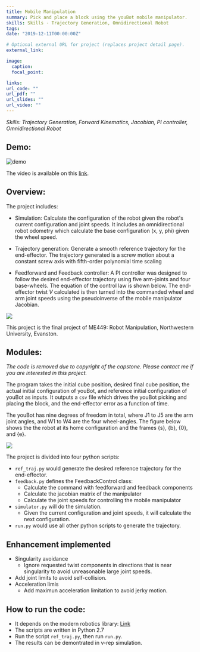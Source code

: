 ```yaml
---
title: Mobile Manipulation
summary: Pick and place a block using the youBot mobile manipulator.
skills: Skills - Trajectory Generation, Omnidirectional Robot
tags:
date: "2019-12-11T00:00:00Z"

# Optional external URL for project (replaces project detail page).
external_link:

image:
  caption:
  focal_point:

links:
url_code: ""
url_pdf: ""
url_slides: ""
url_video: ""
---
```


*Skills: Trajectory Generation, Forward Kinematics, Jacobian, PI controller, Omnidirectional Robot*

## Demo:

![demo](https://github.com/shangzhouye/portfolio-website/blob/master/content/project/mobile_manipulation_capstone/demo.gif?raw=true)

The video is available on this [link](https://youtu.be/_jVVm3mORgU).

## Overview:

The project includes:

- Simulation: Calculate the configuration of the robot given the robot's current configuration and joint speeds. It includes an omnidirectional robot odometry which calculate the base configuration (x, y, phi) given the wheel speed.

- Trajectory generation: Generate a smooth reference trajectory for the end-effector. The trajectory generated is a screw motion about a constant screw axis with fifth-order polynomial time scaling

- Feedforward and Feedback controller: A PI controller was designed to follow the desired end-effector trajectory using five arm-joints and four base-wheels. The equation of the control law is shown below. The end-effector twist $V$ calculated is then turned into the commanded wheel and arm joint speeds using the pseudoinverse of the mobile manipulator Jacobian.

![](http://hades.mech.northwestern.edu/images/math/9/a/0/9a032c056fee4a288c16a2c17c00c319.png)

This project is the final project of ME449: Robot Manipulation, Northwestern University, Evanston.

## Modules:

*The code is removed due to copyright of the capstone. Please contact me if you are interested in this project.*

The program takes the initial cube position, desired final cube position, the actual initial configuration of youBot, and reference initial configuration of youBot as inputs. It outputs a `csv` file which drives the youBot picking and placing the block, and the end-effector error as a function of time.

The youBot has nine degrees of freedom in total, where J1 to J5 are the arm joint angles, and W1 to W4 are the four wheel-angles. The figure below shows the the robot at its home configuration and the frames {s}, {b}, {0}, and {e}.

![](http://hades.mech.northwestern.edu/images/3/33/Yb-book.png)

The project is divided into four python scripts:

- `ref_traj.py` would generate the desired reference trajectory for the end-effector.
- `feedback.py` defines the FeedbackControl class:
  - Calculate the command with feedforward and feedback components
  - Calculate the jacobian matrix of the manipulator
  - Calculate the joint speeds for controlling the mobile manipulator
- `simulator.py` will do the simulation. 
  - Given the current configuration and joint speeds, it will calculate the next configuration.
- `run.py` would use all other python scripts to generate the trajectory.

## Enhancement implemented

- Singularity avoidance
    - Ignore requested twist components in directions that is near singularity to avoid unreasonable large joint speeds.
- Add joint limits to avoid self-collision.
- Acceleration limis
    - Add maximun acceleration limitation to avoid jerky motion.

## How to run the code:

- It depends on the modern robotics library: [Link](https://github.com/NxRLab/ModernRobotics)
- The scripts are written in Python 2.7
- Run the script `ref_traj.py`, then run `run.py`.
- The results can be demontrated in v-rep simulation.